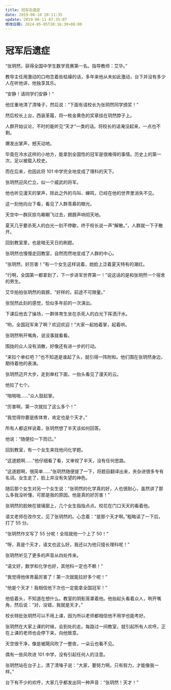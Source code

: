 ```yaml
---
title: 冠军后遗症
date: 2019-06-10 20:11:35
update: 2019-06-11 07:35:07
修改日期: 2024-05-05T20:16:30+08:00
---
```


# 冠军后遗症

“张玥然，获得全国中学生数学竞赛第一名。指导教师：艾华。”

教导主任用激动的口吻念着些枯燥的话，多年来他从未如此激动，台下并没有多少人在听他讲，他独享其乐。

“安静！请同学们安静！”

他庄重地清了清嗓子，然后说：“下面有请校长为张玥然同学颁奖！”

然后校长上台，西装革履，将一枚金黄色的奖章挂在玥然脖子上。

人群开始议论，不时的能听见“天才”一类的话。将校长的话淹没起来，一点也不剩。

爆发出掌声，撼天动地。

毕竟在冷水这样的小地方，能拿到全国性的冠军是很难得的事情。历史上的第一次，足以被载入校史。

而在后来，也因此将 101 中学完全地变成了理科的天下。

张玥然迎风伫立，似一个威武的将军。

他也听见漫天的掌声，除此之外的鸟叫、蝉鸣，已经在他的世界里消失不见。

这一刻他向台下看，看见了人群羡慕的眼光。

天空中一群灰掠鸟唰唰飞过去，翅膀声响彻天地。

夏天几乎要杀死人的白光一刻不停歇，终于校长说一声“解散。”，人群就一下子散开。

回到教室里，也是暗无天日的刷题。

张玥然也慢慢走回教室，自然而然地变成了人群的中心。

“张玥然，好厉害！”有一个女生这样说着，她脸上泛着夏天特有的潮红。

“行啊，全国第一都拿到了，下一步进军世界第一！”说这话的是和张玥然一个宿舍的男生。

艾华拍拍张玥然的肩膀，“好样的，前途不可限量。”

张悦然此刻的感觉，恰似多年前的一次演出。

下课后他去了操场，一群体育生坐在杀死人的白光下挥洒汗水。

“哟，全国冠军来了啊？欢迎欢迎！”大家一起拍着掌，起着哄。

张玥然咧开嘴角，说没事就看看。

围拢的众人没有消散，好像还有进一步的行动。

“来拉个单杠吧？”也不知道是谁起了头，就引得一阵附和。他们围在张玥然身边，期待着他的表演。

张玥然迈开大步，走到单杠下面，一抬头看见了漫天的云。

他拉了七个。

“啪啪啪……”众人鼓起掌。

“厉害啊，第一次就拉了这么多个！”

“我觉得你要是练体育，肯定也是个天才。”

所有人都这样说着，张玥然想了半天该如何回答。

他说：“随便拉一下而已。”

回到教室，有一个女生来找他问化学题。

“这道题啊……”他仔细看了看，又审视了半天，没有任何思路。

“这道题啊，很简单……”张玥然随便提了一下，将题目翻译出来，夹杂进很多专有名词。女生走了，脸上并没有失望的神色。

随后那个女生对另一个女生说：“张玥然的化学真的好，人也很耐心，虽然讲了那么多我没听懂，可那是我的原因。他是真的好厉害！”

张玥然的脸映在玻璃窗上，几个女生指指点点。校花在门口天天的看着他。

语文老师在改作文，见了张玥然的。心念着：“是那个天才啊。”粗略读了一下后，打了 55 分。

“张玥然作文写了 55 分呢！全班就他一个上了 50！”

“呀，真是个天才，语文也这么好，我还以为他只擅长理科呢！”

张玥然听见了更多的声音从四处传来。

“语文好，数学和化学也好，其他科一定也不赖！”

“我觉得他体育最厉害了！第一次就能拉好多个呢！”

“他是个天才！我相信他下次也一定能拿全国冠军！”

他低着头，不知道在想什么。教室的阴影笼罩着他。他抬起头看着众人，咧开嘴角，然后说：“对，没错，我就是天才。”

校长特批张玥然可以不用上课，因为所以老师都相信他不用学也能考好。

张玥然在大家上课的时候，会到处的走。每路过一间教室，就引起所有人欢呼。正在上课的老师也会停下来，向他致意。

天空很干净，像是被飓风吹了一整夜，一朵云也看不见。

偶有一些风吹进 101 中学，没有引起任何人的注意。

张玥然站在台子上，清了清嗓子说：“大家，要努力啊。只有努力，才能像我一样。”

台下有不少的欢呼，大家几乎都发出同一种声音：“张玥然！天才！”